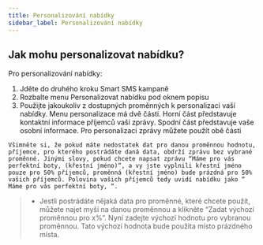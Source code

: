 ```yaml
---
title: Personalizování nabídky
sidebar_label: Personalizování nabídky
---
```


## Jak mohu personalizovat nabídku?
Pro personalizování nabídky:
1.	Jděte do druhého kroku Smart SMS kampaně
2.	Rozbalte menu Personalizovat nabídku pod oknem popisu
3.	Použijte jakoukoliv z  dostupných proměnných k personalizaci vaší nabídky. Menu personalizace má dvě části. Horní část představuje kontaktní informace příjemců vaší zprávy. Spodní část představuje vaše osobní informace. Pro personalizaci zprávy můžete použít obě části

`Všimněte si, že pokud máte nedostatek dat pro danou proměnnou hodnotu, příjemce, pro kterého postrádáte daná data, obdrží zprávu bez vybrané proměnné. Jinými slovy, pokud chcete napsat zprávu “Máme pro vás perfektní boty, (křestní jméno)“, a vy jste vyplnili křestní jméno pouze pro 50% příjemců, proměnná (křestní jméno) bude prázdná pro 50% vašich příjemců. Polovina vašich příjemců tedy uvidí nabídku jako “ Máme pro vás perfektní boty, “.`

>- Jestli postrádáte nějaká data pro proměnné, které chcete použít, můžete najet myší na danou proměnnou a klikněte “Zadat výchozí proměnnou pro x%“. Nyní zadejte výchozí hodnotu pro vybranou proměnnou. Tato výchozí hodnota bude použita místo prázdného místa.
